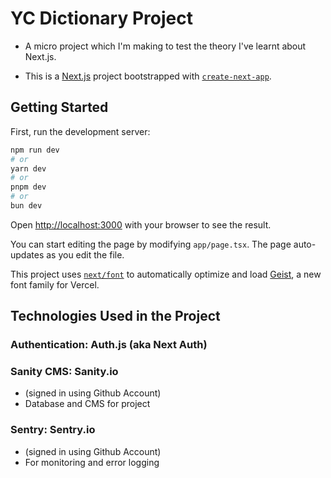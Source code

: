 # YC Dictionary Project

- A micro project which I'm making to test the theory I've learnt about Next.js.
  
- This is a [Next.js](https://nextjs.org) project bootstrapped with [`create-next-app`](https://nextjs.org/docs/app/api-reference/cli/create-next-app).

## Getting Started

First, run the development server:

```bash
npm run dev
# or
yarn dev
# or
pnpm dev
# or
bun dev
```

Open [http://localhost:3000](http://localhost:3000) with your browser to see the result.

You can start editing the page by modifying `app/page.tsx`. The page auto-updates as you edit the file.

This project uses [`next/font`](https://nextjs.org/docs/app/building-your-application/optimizing/fonts) to automatically optimize and load [Geist](https://vercel.com/font), a new font family for Vercel.


## Technologies Used in the Project 

### Authentication: Auth.js (aka Next Auth)

### Sanity CMS: Sanity.io

- (signed in using Github Account)
- Database and CMS for project


### Sentry: Sentry.io
- (signed in using Github Account)
- For monitoring and error logging
